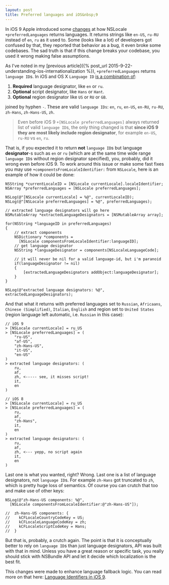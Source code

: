 ```yaml
---
layout: post
title: Preferred languages and iOS&nbsp;9
---
```


In iOS 9 Apple introduced some [changes](https://developer.apple.com/library/ios/technotes/tn2418/_index.html#//apple_ref/doc/uid/DTS40016588-CH1-LANGUAGE_IDENTIFIERS_IN_IOS_9) at how NSLocale `+preferredLanguages` returns languages. It returns strings like `en-US`, `ru-RU` instead of `en`, `ru` as it used to. Some (looks like a lot) of developers got confused by that, they reported that behavior as a bug, it even broke some codebases. The sad truth is that if this change breaks your codebase, you used it wrong making false assumptions.

As I've noted in my [previous article]({% post_url 2015-9-22-understanding-ios-internationalization %}), `+preferredLanguages` returns `language ID`s. In iOS and OS X `Language ID` [is a combination of](https://developer.apple.com/library/ios/documentation/MacOSX/Conceptual/BPInternational/LanguageandLocaleIDs/LanguageandLocaleIDs.html):

 1. **Required** language designator, like `en` or `ru`.
 2. **Optional** script designator, like `Hans` or `Hant`.
 3. **Optional** region designator like `US` or `RU` or `GB`.

joined by hyphen `-`. These are valid `language IDs`: `en`, `ru`, `en-US`, `en-RU`, `ru-RU`, `zh-Hans`, `zh-Hans-US`, `zh`.

> Even before iOS 9 `+[NSLocale preferredLanguages]` always returned list of valid `language ID`s, the only thing changed is that **since iOS 9 they are most likely include region designator**, for example `en-US`, `ru-RU` vs `en`, `ru`. 

That is, if you expected it to return **not** `language ID`s but language  **designator**-s such as `en` or `ru` (which are at the same time wide range `language ID`s without region designator specified), you, probably, did it wrong even before iOS 9.
To work around this issue or make some fast fixes you may use `+componentsFromLocaleIdentifier:` from `NSLocale`, here is an example of how it could be done:


<!-- language: lang-objc -->
``` objc
NSString *currentLocaleID = [NSLocale currentLocale].localeIdentifier;
NSArray *preferredLanguages = [NSLocale preferredLanguages];

NSLog(@"[NSLocale currentLocale] = %@", currentLocaleID);
NSLog(@"[NSLocale preferredLanguages] = %@", preferredLanguages);

// extracted language designators will go here
NSMutableArray *extractedLanguageDesignators = [NSMutableArray array];

for(NSString *languageID in preferredLanguages)
{
    // extract components
    NSDictionary *components = 
      [NSLocale componentsFromLocaleIdentifier:languageID];
    // get language designator
    NSString *languageDesignator = components[NSLocaleLanguageCode];

    // it will never be nil for a valid language-id, but i'm paranoid
    if(languageDesignator != nil)
    {
        [extractedLanguageDesignators addObject:languageDesignator];
    }
}

NSLog(@"extracted language designators: %@", extractedLanguageDesignators);
```

And that what it returns with preferred languages set to `Russian`, `Africaans`, `Chinese (Simplified)`, `Italian`, `English` and region set to `United States` (region language left automatic, i.e. `Russian` in this case):

```
// iOS 9
> [NSLocale currentLocale] = ru_US
> [NSLocale preferredLanguages] = (
    "ru-US",
    "af-US",
    "zh-Hans-US",
    "it-US",
    "en-US"
)
> extracted language designators: (
    ru,
    af,
    zh, <----- see, it misses script!
    it,
    en
)
```

```
// iOS 8
> [NSLocale currentLocale] = ru_US
> [NSLocale preferredLanguages] = (
    ru,
    af,
    "zh-Hans",
    it,
    en
)
> extracted language designators: (
    ru,
    af,
    zh, <--- yepp, no script again
    it,
    en
)
```
Last one is what you wanted, right? Wrong. Last one is a list of language designators, not `language ID`s. For example `zh-Hans` got truncated to `zh`, which is pretty huge loss of semantics. Of course you can crutch that too and make use of other keys:

<!-- language: lang-objc -->
``` objc
NSLog(@"zh-Hans-US components: %@", 
  [NSLocale componentsFromLocaleIdentifier:@"zh-Hans-US"]);

//  zh-Hans-US components: {
//    kCFLocaleCountryCodeKey = US;
//    kCFLocaleLanguageCodeKey = zh;
//    kCFLocaleScriptCodeKey = Hans;
//  }
```

But that is, probably, a crutch again. The point is that it is conceptually better to rely on `language ID`s than just language designators, API was built with that in mind. Unless you have a great reason or specific task, you really should stick with NSBundle API and let it decide which localization is the best fit. 

This changes were made to enhance language fallback logic. You can read more on that here: [Language Identifiers in iOS 9](https://developer.apple.com/library/ios/technotes/tn2418/_index.html#//apple_ref/doc/uid/DTS40016588-CH1-LANGUAGE_IDENTIFIERS_IN_IOS_9).
